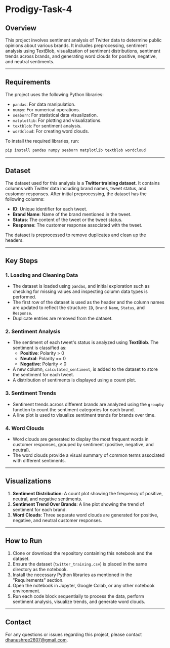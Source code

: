 # Prodigy-Task-4

## Overview

This project involves sentiment analysis of Twitter data to determine public opinions about various brands. It includes preprocessing, sentiment analysis using TextBlob, visualization of sentiment distributions, sentiment trends across brands, and generating word clouds for positive, negative, and neutral sentiments.

---

## Requirements

The project uses the following Python libraries:

- `pandas`: For data manipulation.
- `numpy`: For numerical operations.
- `seaborn`: For statistical data visualization.
- `matplotlib`: For plotting and visualizations.
- `textblob`: For sentiment analysis.
- `wordcloud`: For creating word clouds.

To install the required libraries, run:

```bash
pip install pandas numpy seaborn matplotlib textblob wordcloud
```

---

## Dataset

The dataset used for this analysis is a **Twitter training dataset**. It contains columns with Twitter data including brand names, tweet status, and customer responses. After initial preprocessing, the dataset has the following columns:

- **ID**: Unique identifier for each tweet.
- **Brand Name**: Name of the brand mentioned in the tweet.
- **Status**: The content of the tweet or the tweet status.
- **Response**: The customer response associated with the tweet.

The dataset is preprocessed to remove duplicates and clean up the headers.

---

## Key Steps

### 1. **Loading and Cleaning Data**
   - The dataset is loaded using `pandas`, and initial exploration such as checking for missing values and inspecting column data types is performed.
   - The first row of the dataset is used as the header and the column names are updated to reflect the structure: `ID`, `Brand Name`, `Status`, and `Response`.
   - Duplicate entries are removed from the dataset.

### 2. **Sentiment Analysis**
   - The sentiment of each tweet's status is analyzed using **TextBlob**. The sentiment is classified as:
     - **Positive**: Polarity > 0
     - **Neutral**: Polarity == 0
     - **Negative**: Polarity < 0
   - A new column, `calculated_sentiment`, is added to the dataset to store the sentiment for each tweet.
   - A distribution of sentiments is displayed using a count plot.

### 3. **Sentiment Trends**
   - Sentiment trends across different brands are analyzed using the `groupby` function to count the sentiment categories for each brand.
   - A line plot is used to visualize sentiment trends for brands over time.

### 4. **Word Clouds**
   - Word clouds are generated to display the most frequent words in customer responses, grouped by sentiment (positive, negative, and neutral).
   - The word clouds provide a visual summary of common terms associated with different sentiments.

---

## Visualizations

1. **Sentiment Distribution**: A count plot showing the frequency of positive, neutral, and negative sentiments.
2. **Sentiment Trend Over Brands**: A line plot showing the trend of sentiment for each brand.
3. **Word Clouds**: Three separate word clouds are generated for positive, negative, and neutral customer responses.

---

## How to Run

1. Clone or download the repository containing this notebook and the dataset.
2. Ensure the dataset (`twitter_training.csv`) is placed in the same directory as the notebook.
3. Install the necessary Python libraries as mentioned in the "Requirements" section.
4. Open the notebook in Jupyter, Google Colab, or any other notebook environment.
5. Run each code block sequentially to process the data, perform sentiment analysis, visualize trends, and generate word clouds.

---

## Contact

For any questions or issues regarding this project, please contact dhanushree2607@gmail.com.
